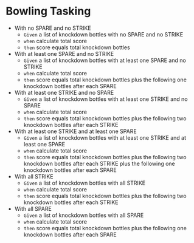 # Bowling Tasking

- With no SPARE and no STRIKE 
    - `Given` a list of knockdown bottles with no SPARE and no STRIKE
    - `when` calculate total score 
    - `then` score equals total knockdown bottles
- With at least one SPARE and no STRIKE
    - `Given` a list of knockdown bottles with at least one SPARE and no STRIKE 
    - `when` calculate total score 
    - `then` score equals total knockdown bottles plus the following one knockdown bottles after each SPARE
- With at least one STRIKE and no SPARE
    - `Given` a list of knockdown bottles with at least one STRIKE and no SPARE
    - `when` calculate total score 
    - `then` score equals total knockdown bottles plus the following two knockdown bottles after each STRIKE
- With at least one STRIKE and at least one SPARE
    - `Given` a list of knockdown bottles with at least one STRIKE and at least one SPARE
    - `when` calculate total score 
    - `then` score equals total knockdown bottles plus the following two knockdown bottles after each STRIKE plus the following one knockdown bottles after each SPARE
- With all STRIKE
    - `Given` a list of knockdown bottles with all STRIKE
    - `when` calculate total score 
    - `then` score equals total knockdown bottles plus the following two knockdown bottles after each STRIKE
- With all SPARE
    - `Given` a list of knockdown bottles with all SPARE
    - `when` calculate total score 
    - `then` score equals total knockdown bottles plus the following one knockdown bottles after each SPARE